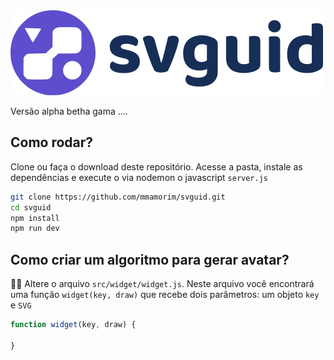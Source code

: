 <img src="./public/logo.png"/>


Versão alpha betha gama ....


## Como rodar?

Clone ou faça o download deste repositório. Acesse a pasta, instale as dependências e execute o via nodemon o javascript `server.js`  

```bash
git clone https://github.com/mmamorim/svguid.git
cd svguid
npm install
npm run dev
```

## Como criar um algoritmo para gerar avatar?

🧑‍💻 Altere o arquivo `src/widget/widget.js`. Neste arquivo você encontrará uma função `widget(key, draw)` que recebe dois parâmetros: um objeto  `key` e `SVG` 

~~~javascript 
function widget(key, draw) {

}
~~~
